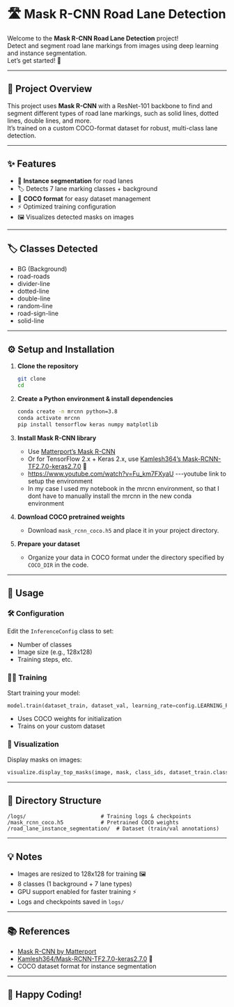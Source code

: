 # 🛣️ Mask R-CNN Road Lane Detection

Welcome to the **Mask R-CNN Road Lane Detection** project!  
Detect and segment road lane markings from images using deep learning and instance segmentation.  
Let’s get started! 🚦

---

## 🧠 Project Overview

This project uses **Mask R-CNN** with a ResNet-101 backbone to find and segment different types of road lane markings, such as solid lines, dotted lines, double lines, and more.  
It’s trained on a custom COCO-format dataset for robust, multi-class lane detection.

---

## ✨ Features

- 🎯 **Instance segmentation** for road lanes
- 🏷️ Detects 7 lane marking classes + background
- 📁 **COCO format** for easy dataset management
- ⚡ Optimized training configuration
- 🖼️ Visualizes detected masks on images

---

## 🏷️ Classes Detected

- BG (Background)
- road-roads
- divider-line
- dotted-line
- double-line
- random-line
- road-sign-line
- solid-line

---

## ⚙️ Setup and Installation

1. **Clone the repository**  
   ```bash
   git clone 
   cd 
   ```

2. **Create a Python environment & install dependencies**  
   ```bash
   conda create -n mrcnn python=3.8
   conda activate mrcnn
   pip install tensorflow keras numpy matplotlib
   ```

3. **Install Mask R-CNN library**  
   - Use [Matterport’s Mask R-CNN](https://github.com/matterport/Mask_RCNN)  
   - Or for TensorFlow 2.x + Keras 2.x, use [Kamlesh364’s Mask-RCNN-TF2.7.0-keras2.7.0](https://github.com/Kamlesh364/Mask-RCNN-TF2.7.0-keras2.7.0/tree/main) 🚀
   - https://www.youtube.com/watch?v=Fu_km7FXyaU ---youtube link to setup the environment
   - In my case I used my notebook in the mrcnn environment, so that I dont have to manually install the mrcnn in the new conda environment

4. **Download COCO pretrained weights**  
   - Download `mask_rcnn_coco.h5` and place it in your project directory.

5. **Prepare your dataset**  
   - Organize your data in COCO format under the directory specified by `COCO_DIR` in the code.

---

## 🚀 Usage

### 🛠️ Configuration

Edit the `InferenceConfig` class to set:
- Number of classes
- Image size (e.g., 128x128)
- Training steps, etc.

### 🏋️‍♂️ Training

Start training your model:
```python
model.train(dataset_train, dataset_val, learning_rate=config.LEARNING_RATE, epochs=5, layers='all')
```
- Uses COCO weights for initialization
- Trains on your custom dataset

### 👀 Visualization

Display masks on images:
```python
visualize.display_top_masks(image, mask, class_ids, dataset_train.class_names)
```

---

## 📁 Directory Structure

```
/logs/                        # Training logs & checkpoints
/mask_rcnn_coco.h5            # Pretrained COCO weights
/road_lane_instance_segmentation/  # Dataset (train/val annotations)
```

---

## 💡 Notes

- Images are resized to 128x128 for training 🖼️
- 8 classes (1 background + 7 lane types)
- GPU support enabled for faster training ⚡
- Logs and checkpoints saved in `logs/`

---

## 📚 References

- [Mask R-CNN by Matterport](https://github.com/matterport/Mask_RCNN)
- [Kamlesh364/Mask-RCNN-TF2.7.0-keras2.7.0](https://github.com/Kamlesh364/Mask-RCNN-TF2.7.0-keras2.7.0/tree/main) 🧠
- COCO dataset format for instance segmentation

---

## 🙌 Happy Coding!
